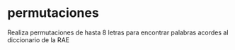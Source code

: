 # permutaciones
Realiza permutaciones de hasta 8 letras para encontrar palabras acordes al diccionario de la RAE

